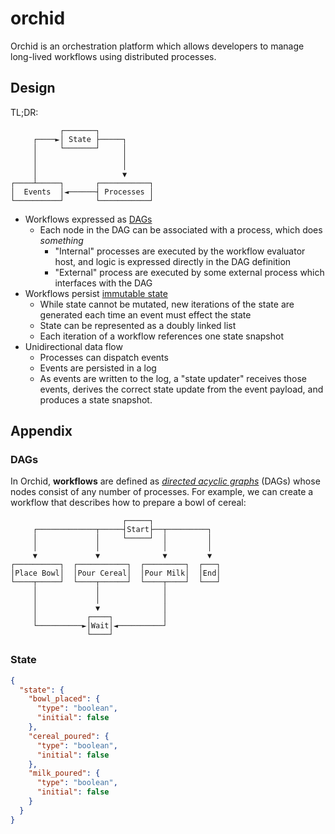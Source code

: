 # orchid

Orchid is an orchestration platform which allows developers to manage long-lived workflows using distributed processes.

## Design

TL;DR:

```
           ┌───────┐
     ┌────►│ State ├─────┐
     │     └───────┘     │
     │                   │
     │                   │
     │                   ▼
┌────┴─────┐       ┌───────────┐
│  Events  │◄──────┤ Processes │
└──────────┘       └───────────┘
```

* Workflows expressed as [DAGs](dags)
    * Each node in the DAG can be associated with a process, which does _something_
        * "Internal" processes are executed by the workflow evaluator host, and logic is expressed directly in the DAG definition
        * "External" process are executed by some external process which interfaces with the DAG
* Workflows persist [immutable state](state)
    * While state cannot be mutated, new iterations of the state are generated each time an event must effect the state
    * State can be represented as a doubly linked list
    * Each iteration of a workflow references one state snapshot
* Unidirectional data flow
    * Processes can dispatch events
    * Events are persisted in a log
    * As events are written to the log, a "state updater" receives those events, derives the correct state update from the event payload, and produces a state snapshot. 

## Appendix

<a name="dags" />

### DAGs

In Orchid, __workflows__ are defined as _[directed acyclic graphs](https://en.wikipedia.org/wiki/Directed_acyclic_graph)_ (DAGs) whose nodes consist of any number of processes. For example, we can create a workflow that describes how to prepare a bowl of cereal:

```
                         ┌─────┐
     ┌─────────────┬─────┤Start├──┬─────────┐
     │             │     └─────┘  │         │
     │             │              │         │
     ▼             ▼              ▼         ▼
┌──────────┐  ┌───────────┐  ┌─────────┐  ┌───┐
│Place Bowl│  │Pour Cereal│  │Pour Milk│  │End│
└────┬─────┘  └────┬──────┘  └────┬────┘  └───┘
     │             │              │
     │             │              │
     │             ▼              │
     │           ┌────┐           │
     └──────────►│Wait│◄──────────┘
                 └────┘
```

### State

```json
{
  "state": {
    "bowl_placed": {
      "type": "boolean",
      "initial": false
    },
    "cereal_poured": {
      "type": "boolean",
      "initial": false
    },
    "milk_poured": {
      "type": "boolean",
      "initial": false
    }
  }
}
```
